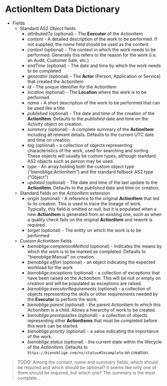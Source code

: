 # ActionItem Data Dictionary

* Fields
  * Standard AS2 *Object* fields
    * *attributedTo* (optional) - The **Executor** of the ActionItem
    * *content* - A detailed description of the work to be performed. If not supplied, the *name* field should be used as the content.
    * *context* (optional) - The context in which the work needs to be performed. Generally this refers to the reason for the work (i.e. an Audit, Customer Sale, etc.)
    * *endTime* (optional) - The date and time by which the work needs to be completed
    * *generator* (optional) - The **Actor** (Person, Application or Service) that created the ActionItem
    * *id* - The unique identifier for the ActionItem
    * *location* (optional) - The **Location** where the work is to be performed
    * *name* - A short description of the work to be performed that can be used like a title
    * *published* (optional) - The date and time of the creation of the **ActionItem**. Defaults to the *published* date and time on the Activity object on creation.
    * *summary* (optional) - A complete summary of the **ActionItem** including all relevant details. Defaults to the current UTC date and time on creation.
    * *tag* (optional) - a collection of objects representing characteristics of the work, used for searching and sorting. These objects will usually be custom types, although standard AS2 objects such as *person* may be used.
    * *type* - An array holding both the custom object type ("bienoblige:ActionItem") and the standard fallback AS2 type ("Object")
    * *updated* (optional) - The date and time of the last update to the **ActionItem**. Defaults to the *published* date and time on creation.
  * Standard fields on the *ActionItem* extension
    * *origin* (optional) - A reference to the original **ActionItem** that led to its creation. This is used to trace the lineage of work. Typically, this field is omitted or null, but it is populated when a new **ActionItem** is generated from an existing one, such as when a quality check fails on the original **ActionItem** and rework is required.
    * *target* (optional) - The entity on which the work is to be performed
  * Custom *ActionItem* fields
    * *bienoblige:completionMethod* (optional) - Indicates the means by which the work is to be marked as completed. Defaults to "bienoblige:Manual" on creation.
    * *bienoblige:effort* (optional) - an object indicating the expected workload for the work
    * *bienoblige:exceptions* (optional) - a collection of exceptions that have been raised on the *ActionItem*. This will be null or empty on creation and will be populated as exceptions are raised.
    * *bienoblige:executorRequirements* (optional) - a collection of objects representing the skills or other requirements needed by the **Executor** to perform the work.
    * *bienoblige:parent* (optional) - the parent ActionItem to which this ActionItem is a child. Allows a hierarchy of work to be created.
    * *bienoblige:prerequisites* (optional) - a collection of objects representing other **ActionItems** that must be completed before this work can be started.
    * *bienoblige:priority* (optional) - a value indicating the importance of the work.
    * *bienoblige:status* (optional) - the current state within the lifecycle of the *ActionItem*. Defaults to `https://bienoblige.com/ns/status#Incomplete` on creation.

> TODO: Among the *content*, *name* and *summary* fields, which should be required and which should be optional? It seems like only one of them should be required, but which one? The *summary* is the most complete...

